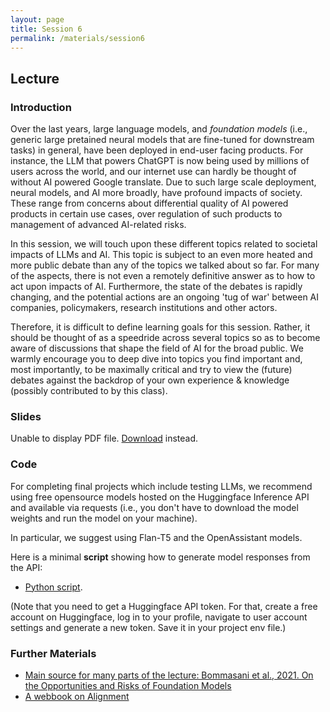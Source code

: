 ```yaml
---
layout: page
title: Session 6
permalink: /materials/session6
---
```


## Lecture 

### Introduction

Over the last years, large language models, and *foundation models* (i.e., generic large pretained neural models that are fine-tuned for downstream tasks) in general, have been deployed in end-user facing products. For instance, the LLM that powers ChatGPT is now being used by millions of users across the world, and our internet use can hardly be thought of without AI powered Google translate. Due to such large scale deployment, neural models, and AI more broadly, have profound impacts of society. These range from concerns about differential quality of AI powered products in certain use cases, over regulation of such products to management of advanced AI-related risks.

In this session, we will touch upon these different topics related to societal impacts of LLMs and AI. This topic is subject to an even more heated and more public debate than any of the topics we talked about so far. For many of the aspects, there is not even a remotely definitive answer as to how to act upon impacts of AI. Furthermore, the state of the debates is rapidly changing, and the potential actions are an ongoing 'tug of war' between AI companies, policymakers, research institutions and other actors. 

Therefore, it is difficult to define learning goals for this session. Rather, it should be thought of as a speedride across several topics so as to become aware of discussions that shape the field of AI for the broad public. We warmly encourage you to deep dive into topics you find important and, most importantly, to be maximally critical and try to view the (future) debates against the backdrop of your own experience & knowledge (possibly contributed to by this class). 

### Slides

<object data="slides/06-society-ethics.pdf" type="application/pdf" width="100%" height="500px"> 
    <p>Unable to display PDF file. <a href="slides/06-society-ethics.pdf">Download</a> instead.</p>
</object>

### Code 

For completing final projects which include testing LLMs, we recommend using free opensource models hosted on the Huggingface Inference API and available via requests (i.e., you don't have to download the model weights and run the model on your machine).

In particular, we suggest using Flan-T5 and the OpenAssistant models.

Here is a minimal **script** showing how to generate model responses from the API: 
* [Python script](code/06-huggingface-api-access.py).

(Note that you need to get a Huggingface API token. For that, create a free account on Huggingface, log in to your profile, navigate to user account settings and generate a new token. Save it in your project env file.)

### Further Materials

- [Main source for many parts of the lecture: Bommasani et al., 2021. On the Opportunities and Risks of Foundation Models](https://arxiv.org/abs/2108.07258)
- [A webbook on Alignment](https://aisafetyfundamentals.com/ai-alignment-curriculum)